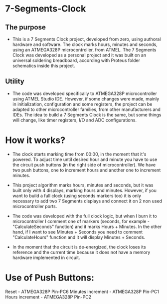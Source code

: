 # 7-Segments-Clock
## The purpose
* This is a 7 Segments Clock project, developed from zero, using authoral hardware and software. The clock marks hours, minutes and seconds, using an ATMEGA328P microcontroller,     from ATMEL. The 7 Segments Clock was developed as a personal project and it was built on an universal soldering breadboard, according with Proteus folder schematics inside this   project. 

## Utility
* The code was developed specifically to ATMEGA328P microcontroller using ATMEL Studio IDE. However, if some changes were made, mainly in initialization, configuration and some     registers, the project can be adapted to other microcontroller families, from other manufacturers and IDEs. The idea to build a 7 Segments Clock is the same, but some things       will change, like timer registers, I/O and ADC configurations.

# How it works?
* The clock starts marking time from 00:00, in the moment that it's powered. To adjust time until desired hour and minute you have to use the circuit push buttons (in the right side of microcontroller). We have two push buttons, one to increment hours and another one to increment minutes.

* This project algorithm marks hours, minutes and seconds, but it was built only with 4 displays, marking hours and minutes. However, if you want to build a full clock (using seconds markers too) it is only necessary to add two 7 Segments displays and connect it on 2 non used microcontroller ports.

* The code was developed with the full clock logic, but when I burn it to microcontroller I comment one of markers (seconds, for example - "CalculateSeconds" function) and it marks Hours + Minutes. In the other hand, if I want to see Minutes + Seconds you need to comment "CalculateHours" function and it will display Minutes + Seconds.

* In the moment that the circuit is de-energized, the clock loses its reference and the current time because it does not have a memory hardware implemented in circuit.

# Use of Push Buttons:

Reset - ATMEGA328P Pin-PC6
Minutes increment - ATMEGA328P Pin-PC1
Hours increment - ATMEGA328P Pin-PC2
